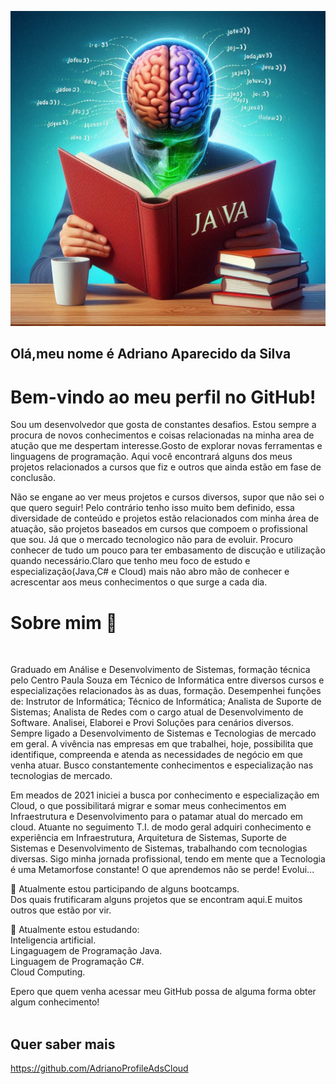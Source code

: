 
![Java](https://github.com/AdrianoProfileAdsCloud/Bootcamp-Santander-2024-Fundamentos-de-IA-para-Devs/blob/main/PRJ-Ebook%20com%20ChatGPT%20e%20MidJourney/assets/EBook-Java.jpeg)  

 ## Olá,meu nome é  Adriano Aparecido da Silva 
 # Bem-vindo ao meu perfil no GitHub!<br>
 
 
 Sou um desenvolvedor que gosta de constantes desafios. Estou sempre a procura de novos conhecimentos 
 e coisas relacionadas na minha area de atução que me despertam interesse.Gosto de explorar novas ferramentas e linguagens de programação.
  Aqui você encontrará alguns dos meus projetos  relacionados a cursos que fiz e outros que ainda estão em fase de conclusão. </p>
  <p> Não se engane ao ver meus projetos e cursos diversos, supor que não sei o que quero seguir! Pelo contrário tenho isso muito bem definido, essa diversidade de conteúdo e projetos
   estão relacionados com minha área de atuação, são projetos baseados em cursos que compoem o profissional que sou. Já que o mercado tecnologico não para de evoluir. Procuro conhecer de tudo um pouco para ter embasamento de discução e utilização quando necessário.Claro que tenho meu foco de estudo e
   especialização(Java,C#  e Cloud) mais não abro mão de conhecer e acrescentar aos meus conhecimentos o que surge a cada dia. </p>
  

  
 # Sobre mim 👀
 <br>
 <p>Graduado em Análise e Desenvolvimento de Sistemas, formação técnica pelo Centro Paula Souza em Técnico de Informática entre diversos cursos e especializações relacionados
   às as duas, formação. Desempenhei funções de: Instrutor de Informática; Técnico de Informática; Analista de Suporte de Sistemas; Analista de Redes com o cargo atual de Desenvolvimento de Software. 
   Analisei, Elaborei e Provi Soluções para cenários diversos. Sempre ligado a Desenvolvimento de Sistemas e Tecnologias de mercado em geral. A vivência nas empresas em que trabalhei,
   hoje, possibilita que identifique, compreenda e atenda as necessidades de negócio em que venha atuar. Busco constantemente conhecimentos e especialização nas tecnologias de mercado.</p>
 <p>Em meados de 2021 iniciei a busca por conhecimento e especialização em Cloud, o que possibilitará migrar e somar meus conhecimentos em Infraestrutura e Desenvolvimento para o patamar atual do mercado em cloud.
 Atuante no seguimento T.I. de modo geral adquiri conhecimento e experiência em Infraestrutura, Arquitetura de Sistemas, Suporte de Sistemas e Desenvolvimento de Sistemas, trabalhando com tecnologias diversas.
 Sigo minha jornada profissional, tendo em mente que a Tecnologia é uma Metamorfose constante!
 O que aprendemos não se perde! Evolui...</p>
 
🔭 Atualmente estou participando de alguns bootcamps.
<br>
    Dos quais frutificaram alguns projetos que se encontram aqui.E muitos outros que estão por vir.
<br>

🌱 Atualmente estou estudando:
<br>
   Inteligencia artificial.<br>
   Lingaguagem de Programação Java.<br>
   Linguagem de Programação C#.<br>
   Cloud Computing.<br>

 Epero que quem venha acessar meu GitHub possa de alguma forma obter algum conhecimento!<br>
 <br>
 ## Quer saber mais 
 https://github.com/AdrianoProfileAdsCloud
